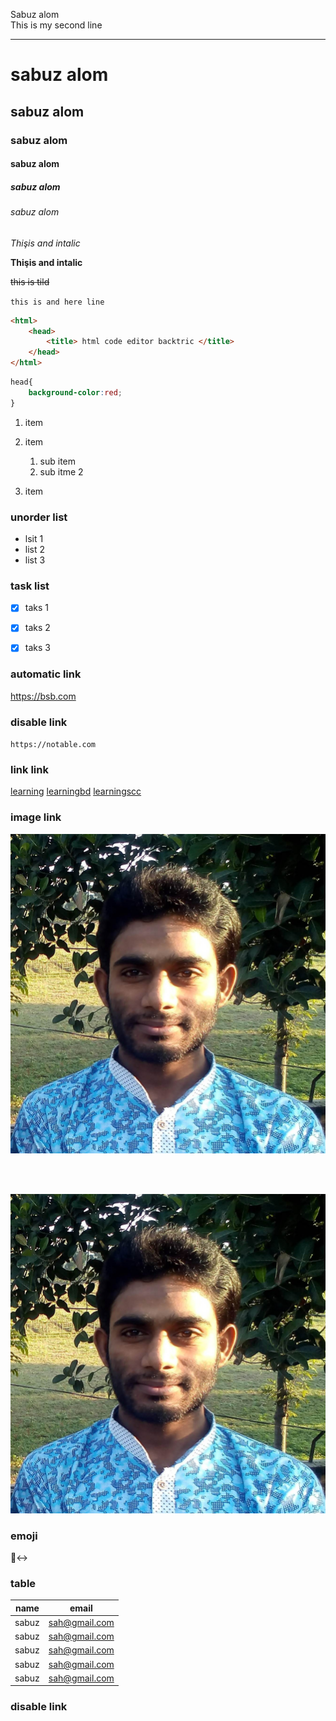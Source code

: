 <!-- markdown teaching -->

Sabuz alom <br/> 
This is my second line

---

# sabuz alom

## sabuz alom

### sabuz alom

#### sabuz alom

##### sabuz alom

###### sabuz alom

_Thişis and intalic_

__Thişis and intalic__

~~this is tild~~

`this is and here line`

```html
<html>
    <head>
        <title> html code editor backtric </title>
    </head>
</html>
```

```css
head{
    background-color:red;
}
```



1. item
2. item
    1. sub item
    2. sub itme 2

3. item


### unorder list

- lsit 1
- list 2
- list 3


### task list 
- [x] taks 1
- [x] taks 2
- [x] taks 3



### automatic link
https://bsb.com



### disable link
`https://notable.com`

### link link

[learning][weblink11]
[learningbd][weblink12]
[learningscc][weblink13]

[weblink11]: https://bbs.com
[weblink12]: https://bbss.com
[weblink13]: https://bbsss.com

### image link

![profile](./images/freelancer%20sabuz.jpg)

<br/><br/>

<img src="./images/freelancer sabuz.jpg"  />

### emoji

 🙂‍↔️

### table 

| name | email |
|------| ------|
|sabuz  | sah@gmail.com|
|sabuz  | sah@gmail.com|
|sabuz  | sah@gmail.com|
|sabuz  | sah@gmail.com|
|sabuz  | sah@gmail.com|
 

### disable link